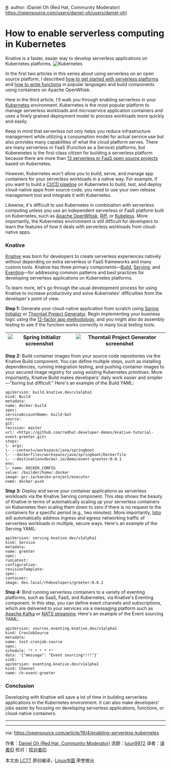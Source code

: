 [#]: collector: (lujun9972)
[#]: translator: ( )
[#]: reviewer: ( )
[#]: publisher: ( )
[#]: url: ( )
[#]: subject: (How to enable serverless computing in Kubernetes)
[#]: via: (https://opensource.com/article/19/4/enabling-serverless-kubernetes)
[#]: author: (Daniel Oh (Red Hat, Community Moderator) https://opensource.com/users/daniel-oh/users/daniel-oh)

How to enable serverless computing in Kubernetes
======
Knative is a faster, easier way to develop serverless applications on
Kubernetes platforms.
![Kubernetes][1]

In the first two articles in this series about using serverless on an open source platform, I described [how to get started with serverless platforms][2] and [how to write functions][3] in popular languages and build components using containers on Apache OpenWhisk.

Here in the third article, I'll walk you through enabling serverless in your [Kubernetes][4] environment. Kubernetes is the most popular platform to manage serverless workloads and microservice application containers and uses a finely grained deployment model to process workloads more quickly and easily.

Keep in mind that serverless not only helps you reduce infrastructure management while utilizing a consumption model for actual service use but also provides many capabilities of what the cloud platform serves. There are many serverless or FaaS (Function as a Service) platforms, but Kuberenetes is the first-class citizen for building a serverless platform because there are more than [13 serverless or FaaS open source projects][5] based on Kubernetes.

However, Kubernetes won't allow you to build, serve, and manage app containers for your serverless workloads in a native way. For example, if you want to build a [CI/CD pipeline][6] on Kubernetes to build, test, and deploy cloud-native apps from source code, you need to use your own release management tool and integrate it with Kubernetes.

Likewise, it's difficult to use Kubernetes in combination with serverless computing unless you use an independent serverless or FaaS platform built on Kubernetes, such as [Apache OpenWhisk][7], [Riff][8], or [Kubeless][9]. More importantly, the Kubernetes environment is still difficult for developers to learn the features of how it deals with serverless workloads from cloud-native apps.

### Knative

[Knative][10] was born for developers to create serverless experiences natively without depending on extra serverless or FaaS frameworks and many custom tools. Knative has three primary components—[Build][11], [Serving][12], and [Eventing][13]—for addressing common patterns and best practices for developing serverless applications on Kubernetes platforms.

To learn more, let's go through the usual development process for using Knative to increase productivity and solve Kubernetes' difficulties from the developer's point of view.

**Step 1:** Generate your cloud-native application from scratch using [Spring Initializr][14] or [Thorntail Project Generator][15]. Begin implementing your business logic using the [12-factor app methodology][16], and you might also do assembly testing to see if the function works correctly in many local testing tools.

![Spring Initializr screenshot][17] | ![Thorntail Project Generator screenshot][18]
---|---

**Step 2:** Build container images from your source code repositories via the Knative Build component. You can define multiple steps, such as installing dependencies, running integration testing, and pushing container images to your secured image registry for using existing Kubernetes primitives. More importantly, Knative Build makes developers' daily work easier and simpler—"boring but difficult." Here's an example of the Build YAML:


```
apiVersion: build.knative.dev/v1alpha1
kind: Build
metadata:
name: docker-build
spec:
serviceAccountName: build-bot
source:
git:
revision: master
url: <https://github.com/redhat-developer-demos/knative-tutorial-event-greeter.git>
steps:
\- args:
\- --context=/workspace/java/springboot
\- --dockerfile=/workspace/java/springboot/Dockerfile
\- --destination=docker.io/demo/event-greeter:0.0.1
env:
\- name: DOCKER_CONFIG
value: /builder/home/.docker
image: gcr.io/kaniko-project/executor
name: docker-push
```

**Step 3:** Deploy and serve your container applications as serverless workloads via the Knative Serving component. This step shows the beauty of Knative in terms of automatically scaling up your serverless containers on Kubernetes then scaling them down to zero if there is no request to the containers for a specific period (e.g., two minutes). More importantly, [Istio][19] will automatically address ingress and egress networking traffic of serverless workloads in multiple, secure ways. Here's an example of the Serving YAML:


```
apiVersion: serving.knative.dev/v1alpha1
kind: Service
metadata:
name: greeter
spec:
runLatest:
configuration:
revisionTemplate:
spec:
container:
image: dev.local/rhdevelopers/greeter:0.0.1
```

**Step 4:** Bind running serverless containers to a variety of eventing platforms, such as SaaS, FaaS, and Kubernetes, via Knative's Eventing component. In this step, you can define event channels and subscriptions, which are delivered to your services via a messaging platform such as [Apache Kafka][20] or [NATS streaming][21]. Here's an example of the Event sourcing YAML:


```
apiVersion: sources.eventing.knative.dev/v1alpha1
kind: CronJobSource
metadata:
name: test-cronjob-source
spec:
schedule: "* * * * *"
data: '{"message": "Event sourcing!!!!"}'
sink:
apiVersion: eventing.knative.dev/v1alpha1
kind: Channel
name: ch-event-greeter
```

### Conclusion

Developing with Knative will save a lot of time in building serverless applications in the Kubernetes environment. It can also make developers' jobs easier by focusing on developing serverless applications, functions, or cloud-native containers.

* * *

--------------------------------------------------------------------------------

via: https://opensource.com/article/19/4/enabling-serverless-kubernetes

作者：[Daniel Oh (Red Hat, Community Moderator)][a]
选题：[lujun9972][b]
译者：[译者ID](https://github.com/译者ID)
校对：[校对者ID](https://github.com/校对者ID)

本文由 [LCTT](https://github.com/LCTT/TranslateProject) 原创编译，[Linux中国](https://linux.cn/) 荣誉推出

[a]: https://opensource.com/users/daniel-oh/users/daniel-oh
[b]: https://github.com/lujun9972
[1]: https://opensource.com/sites/default/files/styles/image-full-size/public/lead-images/kubernetes.png?itok=PqDGb6W7 (Kubernetes)
[2]: https://opensource.com/article/18/11/open-source-serverless-platforms
[3]: https://opensource.com/article/18/11/developing-functions-service-apache-openwhisk
[4]: https://kubernetes.io/
[5]: https://landscape.cncf.io/format=serverless
[6]: https://opensource.com/article/18/8/what-cicd
[7]: https://openwhisk.apache.org/
[8]: https://projectriff.io/
[9]: https://kubeless.io/
[10]: https://cloud.google.com/knative/
[11]: https://github.com/knative/build
[12]: https://github.com/knative/serving
[13]: https://github.com/knative/eventing
[14]: https://start.spring.io/
[15]: https://thorntail.io/generator/
[16]: https://12factor.net/
[17]: https://opensource.com/sites/default/files/uploads/spring_300.png (Spring Initializr screenshot)
[18]: https://opensource.com/sites/default/files/uploads/springboot_300.png (Thorntail Project Generator screenshot)
[19]: https://istio.io/
[20]: https://kafka.apache.org/
[21]: https://nats.io/
